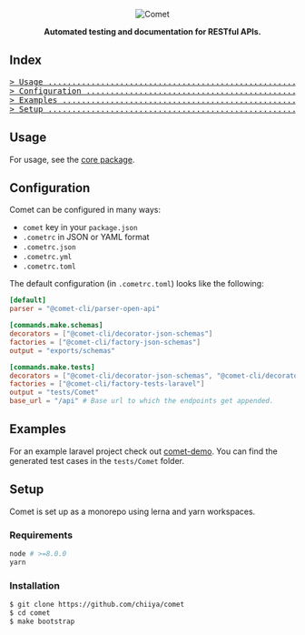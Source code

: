 <p align="center"><img src="https://i.postimg.cc/1RYn00Tg/comet-logo.png" alt="Comet"></p>
<p align="center"><strong>Automated testing and documentation for RESTful APIs.</strong></p>

## Index
<pre>
<a href="#usage"
>> Usage .....................................................................</a>
<a href="#configuration"
>> Configuration .............................................................</a>
<a href="#examples"
>> Examples ..................................................................</a>
<a href="#setup"
>> Setup .....................................................................</a>
</pre>

## Usage
For usage, see the [core package](https://github.com/chiiya/comet/tree/master/packages/core).

## Configuration
Comet can be configured in many ways:
- `comet` key in your `package.json`
- `.cometrc` in JSON or YAML format
- `.cometrc.json`
- `.cometrc.yml`
- `.cometrc.toml`

The default configuration (in `.cometrc.toml`) looks like the following:

```toml
[default]
parser = "@comet-cli/parser-open-api"

[commands.make.schemas]
decorators = ["@comet-cli/decorator-json-schemas"]
factories = ["@comet-cli/factory-json-schemas"]
output = "exports/schemas"

[commands.make.tests]
decorators = ["@comet-cli/decorator-json-schemas", "@comet-cli/decorator-tests"]
factories = ["@comet-cli/factory-tests-laravel"]
output = "tests/Comet"
base_url = "/api" # Base url to which the endpoints get appended.
```

## Examples
For an example laravel project check out [comet-demo](https://github.com/chiiya/comet-demo). You can find the generated
test cases in the `tests/Comet` folder.

## Setup
Comet is set up as a monorepo using lerna and yarn workspaces.

### Requirements
```bash
node # >=8.0.0
yarn
```

### Installation
```bash
$ git clone https://github.com/chiiya/comet
$ cd comet
$ make bootstrap
```
